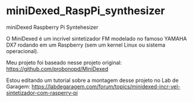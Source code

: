 # miniDexed_RaspPi_synthesizer
miniDexed Raspberry Pi Syntehesizer


O MiniDexed é um incrível sintetizador FM modelado no famoso YAMAHA DX7 rodando em um Raspberry (sem um kernel Linux ou sistema operacional).

Meu projeto foi baseado nesse projeto original:
https://github.com/probonopd/MiniDexed

Estou editando um tutorial sobre a montagem desse projeto no Lab de Garagem:
https://labdegaragem.com/forum/topics/minidexed-incr-vel-sintetizador-com-rasperry-pi
